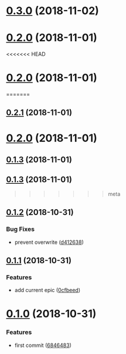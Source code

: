 <a name="0.3.0"></a>
# [0.3.0](https://github.com/TalkingData/rxloop-meta/compare/v0.2.1...v0.3.0) (2018-11-02)



<a name="0.2.0"></a>
# [0.2.0](https://github.com/TalkingData/rxloop-meta/compare/v0.1.2...v0.2.0) (2018-11-01)



<<<<<<< HEAD
<a name="0.2.0"></a>
# [0.2.0](https://github.com/TalkingData/rxloop-meta/compare/v0.1.2...v0.2.0) (2018-11-01)
=======
<a name="0.2.1"></a>
## [0.2.1](https://github.com/TalkingData/rxloop-meta/compare/v0.1.3...v0.2.1) (2018-11-01)



<a name="0.2.0"></a>
# [0.2.0](https://github.com/TalkingData/rxloop-meta/compare/v0.1.3...v0.2.0) (2018-11-01)



<a name="0.1.3"></a>
## [0.1.3](https://github.com/TalkingData/rxloop-meta/compare/v0.1.2...v0.1.3) (2018-11-01)



<a name="0.1.3"></a>
## [0.1.3](https://github.com/TalkingData/rxloop-meta/compare/v0.1.2...v0.1.3) (2018-11-01)
>>>>>>> meta



<a name="0.1.2"></a>
## [0.1.2](https://github.com/TalkingData/rxloop-meta/compare/v0.1.1...v0.1.2) (2018-10-31)


### Bug Fixes

* prevent overwrite ([d412638](https://github.com/TalkingData/rxloop-meta/commit/d412638))



<a name="0.1.1"></a>
## [0.1.1](https://github.com/TalkingData/rxloop-meta/compare/v0.1.0...v0.1.1) (2018-10-31)


### Features

* add current epic ([0cfbeed](https://github.com/TalkingData/rxloop-meta/commit/0cfbeed))



<a name="0.1.0"></a>
# [0.1.0](https://github.com/TalkingData/rxloop-meta/compare/6846483...v0.1.0) (2018-10-31)


### Features

* first commit ([6846483](https://github.com/TalkingData/rxloop-meta/commit/6846483))



